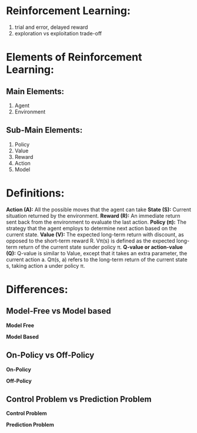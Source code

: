 # Reinforcement Learning:
1. trial and error, delayed reward
2. exploration vs exploitation trade-off
# Elements of Reinforcement Learning:
## Main Elements:
1. Agent 
2. Environment
## Sub-Main Elements:
1. Policy
2. Value
3. Reward
4. Action
5. Model

# Definitions:
**Action (A):** All the possible moves that the agent can take
**State (S):** Current situation returned by the environment.
**Reward (R):** An immediate return sent back from the environment to evaluate the last action.
**Policy (π):** The strategy that the agent employs to determine next action based on the current state.
**Value (V):** The expected long-term return with discount, as opposed to the short-term reward R. Vπ(s) is defined as the expected long-term return of the current state sunder policy π.
**Q-value or action-value (Q):** Q-value is similar to Value, except that it takes an extra parameter, the current action a. Qπ(s, a) refers to the long-term return of the current state s, taking action a under policy π.

# Differences:
## Model-Free vs Model based
**Model Free**


**Model Based**



## On-Policy vs Off-Policy
**On-Policy**


**Off-Policy**


## Control Problem vs Prediction Problem
**Control Problem**


**Prediction Problem** 






